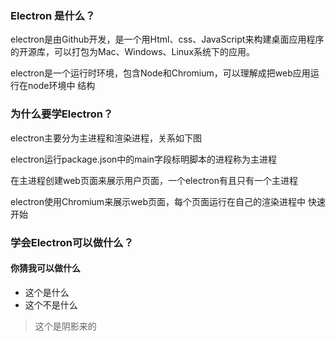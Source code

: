 ### Electron 是什么？

electron是由Github开发，是一个用Html、css、JavaScript来构建桌面应用程序的开源库，可以打包为Mac、Windows、Linux系统下的应用。

electron是一个运行时环境，包含Node和Chromium，可以理解成把web应用运行在node环境中
结构

### 为什么要学Electron？

electron主要分为主进程和渲染进程，关系如下图

electron运行package.json中的main字段标明脚本的进程称为主进程

在主进程创建web页面来展示用户页面，一个electron有且只有一个主进程

electron使用Chromium来展示web页面，每个页面运行在自己的渲染进程中
快速开始

### 学会Electron可以做什么？
#### 你猜我可以做什么
- 这个是什么
- 这个不是什么

> 这个是阴影来的

